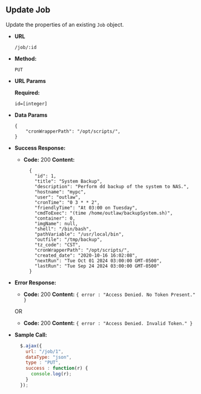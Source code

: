 **Update Job**
----
Update the properties of an existing `Job` object.

* **URL**

  `/job/:id`

* **Method:**

  `PUT`

*  **URL Params**

   **Required:**

   `id=[integer]`

* **Data Params**

  ```
  {
      "cronWrapperPath": "/opt/scripts/",
  }
  ```

* **Success Response:**

  * **Code:** 200
    **Content:**
    ```
	  {
        "id": 1,
        "title": "System Backup",
        "description": "Perform dd backup of the system to NAS.",
        "hostname": "mypc",
        "user": "outlaw",
        "cronTime": "0 3 * * 2",
        "friendlyTime": "At 03:00 on Tuesday",
        "cmdToExec": "(time /home/outlaw/backupSystem.sh)",
        "container": 0,
        "imgName": null,
        "shell": "/bin/bash",
        "pathVariable": "/usr/local/bin",
        "outfile": "/tmp/backup",
        "tz_code": "CST",
        "cronWrapperPath": "/opt/scripts/",
        "created_date": "2020-10-16 16:02:08",
        "nextRun": "Tue Oct 01 2024 03:00:00 GMT-0500",
        "lastRun": "Tue Sep 24 2024 03:00:00 GMT-0500"
	  }
    ```

* **Error Response:**

  * **Code:** 200
    **Content:** `{ error : "Access Denied. No Token Present." }`

  OR

    * **Code:** 200
      **Content:** `{ error : "Access Denied. Invalid Token." }`

* **Sample Call:**

  ```javascript
    $.ajax({
      url: "/job/1",
      dataType: "json",
      type : "PUT",
      success : function(r) {
        console.log(r);
      }
    });
  ```
